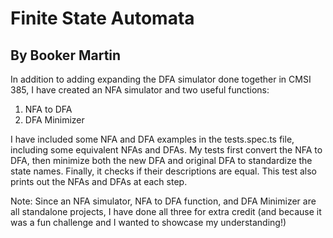 # Finite State Automata
## By Booker Martin

In addition to adding expanding the DFA simulator done together in CMSI 385,
I have created an NFA simulator and two useful functions:
1. NFA to DFA
2. DFA Minimizer

I have included some NFA and DFA examples in the tests.spec.ts file,
including some equivalent NFAs and DFAs. My tests first convert the
NFA to DFA, then minimize both the new DFA and original DFA to
standardize the state names. Finally, it checks if their descriptions
are equal. This test also prints out the NFAs and DFAs at each step.

Note: Since an NFA simulator, NFA to DFA function, and DFA Minimizer
are all standalone projects, I have done all three for extra credit
(and because it was a fun challenge and I wanted to showcase my understanding!)
